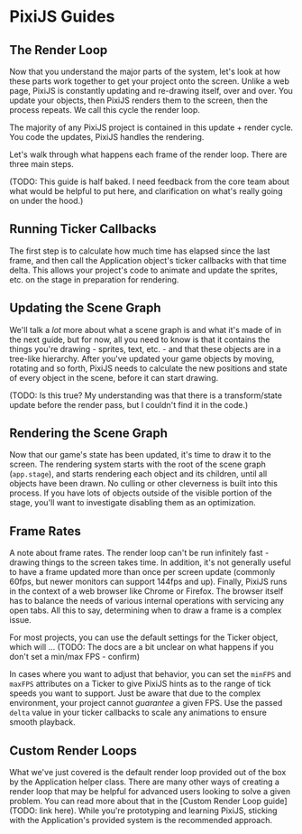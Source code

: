 # PixiJS Guides
## The Render Loop

Now that you understand the major parts of the system, let's look at how these parts work together to get your project onto the screen.  Unlike a web page, PixiJS is constantly updating and re-drawing itself, over and over.  You update your objects, then PixiJS renders them to the screen, then the process repeats.  We call this cycle the render loop.

The majority of any PixiJS project is contained in this update + render cycle.  You code the updates, PixiJS handles the rendering.

Let's walk through what happens each frame of the render loop.  There are three main steps.

(TODO: This guide is half baked.  I need feedback from the core team about what would be helpful to put here, and clarification on what's really going on under the hood.)

## Running Ticker Callbacks

The first step is to calculate how much time has elapsed since the last frame, and then call the Application object's ticker callbacks with that time delta.  This allows your project's code to animate and update the sprites, etc. on the stage in preparation for rendering.

## Updating the Scene Graph

We'll talk a *lot* more about what a scene graph is and what it's made of in the next guide, but for now, all you need to know is that it contains the things you're drawing - sprites, text, etc. - and that these objects are in a tree-like hierarchy.  After you've updated your game objects by moving, rotating and so forth, PixiJS needs to calculate the new positions and state of every object in the scene, before it can start drawing.

(TODO: Is this true?  My understanding was that there is a transform/state update before the render pass, but I couldn't find it in the code.)

## Rendering the Scene Graph

Now that our game's state has been updated, it's time to draw it to the screen.  The rendering system starts with the root of the scene graph (`app.stage`), and starts rendering each object and its children, until all objects have been drawn.  No culling or other cleverness is built into this process.  If you have lots of objects outside of the visible portion of the stage, you'll want to investigate disabling them as an optimization.

## Frame Rates

A note about frame rates.  The render loop can't be run infinitely fast - drawing things to the screen takes time.  In addition, it's not generally useful to have a frame updated more than once per screen update (commonly 60fps, but newer monitors can support 144fps and up).  Finally, PixiJS runs in the context of a web browser like Chrome or Firefox.  The browser itself has to balance the needs of various internal operations with servicing any open tabs.  All this to say, determining when to draw a frame is a complex issue.

For most projects, you can use the default settings for the Ticker object, which will ... (TODO: The docs are a bit unclear on what happens if you don't set a min/max FPS - confirm)

In cases where you want to adjust that behavior, you can set the `minFPS` and `maxFPS` attributes on a Ticker to give PixiJS hints as to the range of tick speeds you want to support.  Just be aware that due to the complex environment, your project cannot _guarantee_ a given FPS.  Use the passed `delta` value in your ticker callbacks to scale any animations to ensure smooth playback.

## Custom Render Loops

What we've just covered is the default render loop provided out of the box by the Application helper class.  There are many other ways of creating a render loop that may be helpful for advanced users looking to solve a given problem.  You can read more about that in the [Custom Render Loop guide](TODO: link here).  While you're prototyping and learning PixiJS, sticking with the Application's provided system is the recommended approach.
